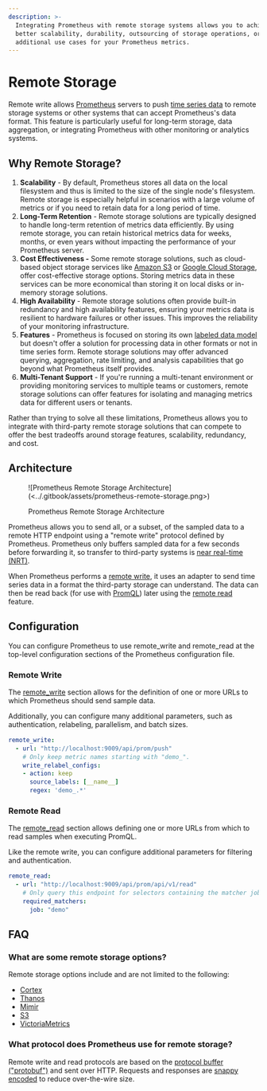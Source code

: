 ```yaml
---
description: >-
  Integrating Prometheus with remote storage systems allows you to achieve
  better scalability, durability, outsourcing of storage operations, or
  additional use cases for your Prometheus metrics.
---
```


# Remote Storage

Remote write allows [Prometheus](overview.md) servers to push [time series data](data-model.md#time-series) to remote storage systems or other systems that can accept Prometheus's data format. This feature is particularly useful for long-term storage, data aggregation, or integrating Prometheus with other monitoring or analytics systems.

## Why Remote Storage?

1. **Scalability** - By default, Prometheus stores all data on the local filesystem and thus is limited to the size of the single node's filesystem. Remote storage is especially helpful in scenarios with a large volume of metrics or if you need to retain data for a long period of time.
2. **Long-Term Retention** - Remote storage solutions are typically designed to handle long-term retention of metrics data efficiently. By using remote storage, you can retain historical metrics data for weeks, months, or even years without impacting the performance of your Prometheus server.
3. **Cost Effectiveness -** Some remote storage solutions, such as cloud-based object storage services like [Amazon S3](https://aws.amazon.com/s3/) or [Google Cloud Storage](https://cloud.google.com/storage), offer cost-effective storage options. Storing metrics data in these services can be more economical than storing it on local disks or in-memory storage solutions.
4. **High Availability** - Remote storage solutions often provide built-in redundancy and high availability features, ensuring your metrics data is resilient to hardware failures or other issues. This improves the reliability of your monitoring infrastructure.
5. **Features** - Prometheus is focused on storing its own [labeled data model](data-model.md) but doesn't offer a solution for processing data in other formats or not in time series form. Remote storage solutions may offer advanced querying, aggregation, rate limiting, and analysis capabilities that go beyond what Prometheus itself provides.
6. **Multi-Tenant Support** - If you're running a multi-tenant environment or providing monitoring services to multiple teams or customers, remote storage solutions can offer features for isolating and managing metrics data for different users or tenants.

Rather than trying to solve all these limitations, Prometheus allows you to integrate with third-party remote storage solutions that can compete to offer the best tradeoffs around storage features, scalability, redundancy, and cost.

## Architecture

<figure>![Prometheus Remote Storage Architecture](<../.gitbook/assets/prometheus-remote-storage.png>)<figcaption><p>Prometheus Remote Storage Architecture</p></figcaption></figure>

Prometheus allows you to send all, or a subset, of the sampled data to a remote HTTP endpoint using a "remote write" protocol defined by Prometheus. Prometheus only buffers sampled data for a few seconds before forwarding it, so transfer to third-party systems is [near real-time (NRT)](https://en.wikipedia.org/wiki/Real-time\_computing#Near\_real-time).

When Prometheus performs a [remote write](remote-storage.md#remote-write), it uses an adapter to send time series data in a format the third-party storage can understand. The data can then be read back (for use with [PromQL](promql/#what-is-promql)) later using the [remote read](remote-storage.md#remote-read) feature.

## Configuration

You can configure Prometheus to use remote\_write and remote\_read at the top-level configuration sections of the Prometheus configuration file.

### Remote Write

The [remote\_write](https://prometheus.io/docs/prometheus/latest/configuration/configuration/#remote\_write) section allows for the definition of one or more URLs to which Prometheus should send sample data.

Additionally, you can configure many additional parameters, such as authentication, relabeling, parallelism, and batch sizes.

```yaml title="prometheus.yml"
remote_write:
  - url: "http://localhost:9009/api/prom/push"
    # Only keep metric names starting with "demo_".
    write_relabel_configs:
    - action: keep
      source_labels: [__name__]
      regex: 'demo_.*'
```

### Remote Read

The [remote\_read](https://prometheus.io/docs/prometheus/latest/configuration/configuration/#remote\_read) section allows defining one or more URLs from which to read samples when executing PromQL.

Like the remote write, you can configure additional parameters for filtering and authentication.

```yaml title="prometheus.yml"
remote_read:
  - url: "http://localhost:9009/api/prom/api/v1/read"
    # Only query this endpoint for selectors containing the matcher job="demo".
    required_matchers:
      job: "demo"
```

## FAQ

### What are some remote storage options?

Remote storage options include and are not limited to the following:

* [Cortex](https://cortexmetrics.io/)
* [Thanos](https://thanos.io/)
* [Mimir](https://github.com/grafana/mimir)
* [S3](broken-reference)
* [VictoriaMetrics](https://victoriametrics.com/)

### What protocol does Prometheus use for remote storage?

Remote write and read protocols are based on the [protocol buffer ("protobuf")](https://protobuf.dev/) and sent over HTTP. Requests and responses are [snappy encoded](https://en.wikipedia.org/wiki/Snappy\_\(compression\)) to reduce over-the-wire size.
